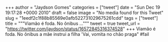 
+++
author = "Jaydson Gomes"
categories = ["tweet"]
date = "Sun Dec 19 19:17:28 +0000 2010"
draft = false
image = "No media found for this Tweet"
slug = "1eedf2c1f88b85569e0afb522731029675261cdd"
tags = ["tweet"]
title = """Viamão é foda. No ônibus ..."""
tweet = true
tweet_url = "https://twitter.com/jaydson/status/16572845316374528"
+++
Viamão é foda. No ônibus a mãe instrui a filha 'Vai, vomita no chão praga" #fail
